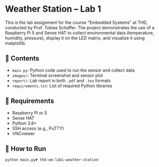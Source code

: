 # Weather Station – Lab 1

This is the lab assignment for the course "Embedded Systems" at THD, conducted by Prof. Tobias Schaffer. The project demonstrates the use of a Raspberry Pi 5 and Sense HAT to collect environmental data (temperature, humidity, pressure), display it on the LED matrix, and visualize it using matplotlib.

## 📁 Contents

- `main.py`: Python code used to run the sensor and collect data
- `images/`: Terminal screenshot and sensor plot
- `report/`: Lab report in both `.pdf` and `.tex` formats
- `requirements.txt`: List of required Python libraries

## 🔧 Requirements

- Raspberry Pi or 5
- Sense HAT
- Python 3.8+
- SSH access (e.g., PuTTY)
- VNCviewer

## 🧪 How to Run

```bash
python main.py# thd-em-lab1-weather-station
```
